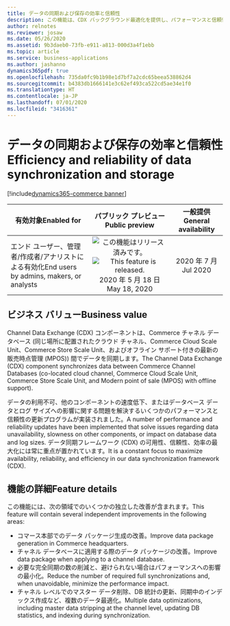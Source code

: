 ```yaml
---
title: データの同期および保存の効率と信頼性
description: この機能は、CDX バックグラウンド最適化を提供し、パフォーマンスと信頼性を向上させるための機能を複数の方法で強化します。
author: relnotes
ms.reviewer: josaw
ms.date: 05/26/2020
ms.assetid: 9b3daeb0-73fb-e911-a813-000d3a4f1ebb
ms.topic: article
ms.service: business-applications
ms.author: jashanno
dynamics365pdf: true
ms.openlocfilehash: 735da0fc9b1b98e1d7bf7a2cdc65beea538862d4
ms.sourcegitcommit: b4383db1666141e3c62ef493ca522cd5ae34e1f0
ms.translationtype: HT
ms.contentlocale: ja-JP
ms.lasthandoff: 07/01/2020
ms.locfileid: "3416361"
---
```

# <a name="efficiency-and-reliability-of-data-synchronization-and-storage"></a><span data-ttu-id="0d297-103">データの同期および保存の効率と信頼性</span><span class="sxs-lookup"><span data-stu-id="0d297-103">Efficiency and reliability of data synchronization and storage</span></span>
[!include[dynamics365-commerce banner](../includes/dynamics365-commerce.md)]

| <span data-ttu-id="0d297-104">有効対象</span><span class="sxs-lookup"><span data-stu-id="0d297-104">Enabled for</span></span>    |  <span data-ttu-id="0d297-105">パブリック プレビュー</span><span class="sxs-lookup"><span data-stu-id="0d297-105">Public preview</span></span> | <span data-ttu-id="0d297-106">一般提供</span><span class="sxs-lookup"><span data-stu-id="0d297-106">General availability</span></span> | 
| ---------- | :----------: |:----------: |
|<span data-ttu-id="0d297-107">エンド ユーザー、管理者/作成者/アナリストによる有効化</span><span class="sxs-lookup"><span data-stu-id="0d297-107">End users by admins, makers, or analysts</span></span>|<span data-ttu-id="0d297-108">![この機能はリリース済みです。](/dynamics365-release-plan/media/green-checkmark.png "この機能はリリース済みです。")</span><span class="sxs-lookup"><span data-stu-id="0d297-108">![This feature is released.](/dynamics365-release-plan/media/green-checkmark.png "This feature is released.")</span></span> <span data-ttu-id="0d297-109">2020 年 5 月 18 日</span><span class="sxs-lookup"><span data-stu-id="0d297-109">May 18, 2020</span></span>| <span data-ttu-id="0d297-110">2020 年 7 月</span><span class="sxs-lookup"><span data-stu-id="0d297-110">Jul 2020</span></span>|


## <a name="business-value"></a><span data-ttu-id="0d297-111">ビジネス バリュー</span><span class="sxs-lookup"><span data-stu-id="0d297-111">Business value</span></span>
<!-- bv start -->
<span data-ttu-id="0d297-112">Channel Data Exchange (CDX) コンポーネントは、Commerce チャネル データベース (同じ場所に配置されたクラウド チャネル、Commerce Cloud Scale Unit、Commerce Store Scale Unit、およびオフライン サポート付きの最新の販売時点管理 (MPOS)) 間でデータを同期します。</span><span class="sxs-lookup"><span data-stu-id="0d297-112">The Channel Data Exchange (CDX) component synchronizes data between Commerce Channel Databases (co-located cloud channel, Commerce Cloud Scale Unit, Commerce Store Scale Unit, and Modern point of sale (MPOS) with offline support).</span></span>

<span data-ttu-id="0d297-113">データの利用不可、他のコンポーネントの速度低下、またはデータベース データとログ サイズへの影響に関する問題を解決するいくつかのパフォーマンスと信頼性の更新プログラムが実装されました。</span><span class="sxs-lookup"><span data-stu-id="0d297-113">A number of performance and reliability updates have been implemented that solve issues regarding data unavailability, slowness on other components, or impact on database data and log sizes.</span></span> <span data-ttu-id="0d297-114">データ同期フレームワーク (CDX) の可用性、信頼性、効率の最大化には常に重点が置かれています。</span><span class="sxs-lookup"><span data-stu-id="0d297-114">It is a constant focus to maximize availability, reliability, and efficiency in our data synchronization framework (CDX).</span></span>
<!-- bv end -->



## <a name="feature-details"></a><span data-ttu-id="0d297-115">機能の詳細</span><span class="sxs-lookup"><span data-stu-id="0d297-115">Feature details</span></span>
<!--feature detail start -->
<span data-ttu-id="0d297-116">この機能には、次の領域でのいくつかの独立した改善が含まれます。</span><span class="sxs-lookup"><span data-stu-id="0d297-116">This feature will contain several independent improvements in the following areas:</span></span>

- <span data-ttu-id="0d297-117">コマース本部でのデータ パッケージ生成の改善。</span><span class="sxs-lookup"><span data-stu-id="0d297-117">Improve data package generation in Commerce headquarters.</span></span>
- <span data-ttu-id="0d297-118">チャネル データベースに適用する際のデータ パッケージの改善。</span><span class="sxs-lookup"><span data-stu-id="0d297-118">Improve data package when applying to a channel database.</span></span>
- <span data-ttu-id="0d297-119">必要な完全同期の数の削減と、避けられない場合はパフォーマンスへの影響の最小化。</span><span class="sxs-lookup"><span data-stu-id="0d297-119">Reduce the number of required full synchronizations and, when unavoidable, minimize the performance impact.</span></span>
- <span data-ttu-id="0d297-120">チャネル レベルでのマスター データ削除、DB 統計の更新、同期中のインデックス作成など、複数のデータ最適化。</span><span class="sxs-lookup"><span data-stu-id="0d297-120">Multiple data optimizations, including master data stripping at the channel level, updating DB statistics, and indexing during synchronization.</span></span>
<!--feature detail end -->









